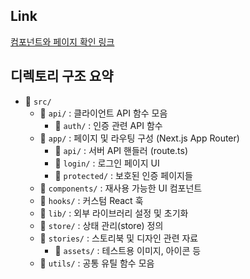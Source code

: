 ## Link

[컴포넌트와 페이지 확인 링크](https://swyp-travel.github.io/SWYP_FRONT)

## 디렉토리 구조 요약

- 📁 `src/`
  - 📁 `api/` : 클라이언트 API 함수 모음
    - 📁 `auth/` : 인증 관련 API 함수
  - 📁 `app/` : 페이지 및 라우팅 구성 (Next.js App Router)
    - 📁 `api/` : 서버 API 핸들러 (route.ts)
    - 📁 `login/` : 로그인 페이지 UI
    - 📁 `protected/` : 보호된 인증 페이지들
  - 📁 `components/` : 재사용 가능한 UI 컴포넌트
  - 📁 `hooks/` : 커스텀 React 훅
  - 📁 `lib/` : 외부 라이브러리 설정 및 초기화
  - 📁 `store/` : 상태 관리(store) 정의
  - 📁 `stories/` : 스토리북 및 디자인 관련 자료
    - 📁 `assets/` : 테스트용 이미지, 아이콘 등
  - 📁 `utils/` : 공통 유틸 함수 모음
